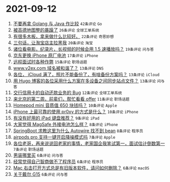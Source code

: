 # 2021-09-12

1. [不要再拿 Golang 与 Java 作比较](https://www.v2ex.com/t/801337) `42条评论` `Go`
1. [被高德地图整的暴躁了](https://www.v2ex.com/t/801330) `26条评论` `全球工单系统`
1. [有很多木板，拿来做什么比较好。](https://www.v2ex.com/t/801328) `22条评论` `奇思妙想`
1. [三句话，让淘宝店主拉黑我](https://www.v2ex.com/t/801368) `20条评论` `淘宝`
1. [诸位看电影，纪录片，长视频的时候会用 1.5 速播放吗？](https://www.v2ex.com/t/801352) `19条评论` `问与答`
1. [京东更换 iPhone 原厂电池](https://www.v2ex.com/t/801369) `17条评论` `iPhone`
1. [远程面试时各种作弊](https://www.v2ex.com/t/801363) `15条评论` `职场话题`
1. [www.v2ex.com 域名被和谐了？](https://www.v2ex.com/t/801382) `13条评论` `DNS`
1. [各位， iCloud 满了，照片不能备份了，有啥备份方案吗？](https://www.v2ex.com/t/801338) `13条评论` `iCloud`
1. [用 Hugo 博客的各位采用什么方案在多设备之间同步站点文件？](https://www.v2ex.com/t/801335) `13条评论` `问与答`
1. [交行信用卡的自动还款业务的 Bug](https://www.v2ex.com/t/801347) `12条评论` `全球工单系统`
1. [来北京的第二周，前辈们，帮忙看看 offer](https://www.v2ex.com/t/801332) `11条评论` `职场话题`
1. [Homepod mini 音质值 650 块钱吗？](https://www.v2ex.com/t/801366) `10条评论` `Apple`
1. [iPhone 上最可靠的使用 pr0xy 的方式是什么？](https://www.v2ex.com/t/801343) `10条评论` `iPhone`
1. [有没有好用的 iPad 键盘推荐？](https://www.v2ex.com/t/801346) `9条评论` `iPad`
1. [大家觉得 MagSafe 外接电池怎么样？](https://www.v2ex.com/t/801358) `8条评论` `iPhone`
1. [SpringBoot 求教这里为什么 Autowire 找不到 bean](https://www.v2ex.com/t/801316) `8条评论` `程序员`
1. [airpods pro 支持一键开启降噪模式吗](https://www.v2ex.com/t/801381) `7条评论` `Apple`
1. [各位老哥，再来说说回老家的事情，老家国企我笔试第一，面试估计倒数第一](https://www.v2ex.com/t/801355) `7条评论` `职场话题`
1. [男装哪里买](https://www.v2ex.com/t/801374) `6条评论` `问与答`
1. [经常觉得自己智商做不了程序员](https://www.v2ex.com/t/801372) `6条评论` `程序员`
1. [Mac 右击打开方式总是有旧版本软件，请问如何删除？](https://www.v2ex.com/t/801342) `6条评论` `macOS`
1. [关于戴尔 G15](https://www.v2ex.com/t/801334) `6条评论` `问与答`
